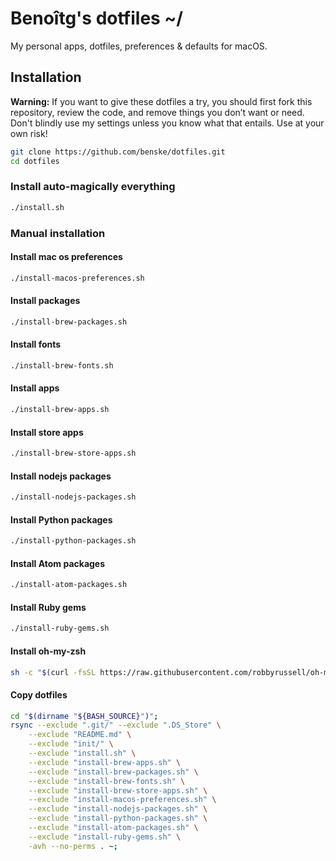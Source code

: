 # Benoîtg's dotfiles ~/

My personal apps, dotfiles, preferences & defaults for macOS.

## Installation

**Warning:** If you want to give these dotfiles a try, you should first fork this repository, review the code, and remove things you don’t want or need. Don't blindly use my settings unless you know what that entails. Use at your own risk!

```bash
git clone https://github.com/benske/dotfiles.git
cd dotfiles
```

### Install auto-magically everything

```bash
./install.sh
```

### Manual installation

#### Install mac os preferences

```bash
./install-macos-preferences.sh
```

#### Install packages

```bash
./install-brew-packages.sh
```

#### Install fonts

```bash
./install-brew-fonts.sh
```

#### Install apps

```bash
./install-brew-apps.sh
```

#### Install store apps

```bash
./install-brew-store-apps.sh
```

#### Install nodejs packages

```bash
./install-nodejs-packages.sh
```

#### Install Python packages

```bash
./install-python-packages.sh
```

#### Install Atom packages

```bash
./install-atom-packages.sh
```

#### Install Ruby gems

```bash
./install-ruby-gems.sh
```

#### Install oh-my-zsh
```bash
sh -c "$(curl -fsSL https://raw.githubusercontent.com/robbyrussell/oh-my-zsh/master/tools/install.sh)"
```

#### Copy dotfiles
```bash
cd "$(dirname "${BASH_SOURCE}")";
rsync --exclude ".git/" --exclude ".DS_Store" \
 	--exclude "README.md" \
	--exclude "init/" \
	--exclude "install.sh" \
	--exclude "install-brew-apps.sh" \
	--exclude "install-brew-packages.sh" \
	--exclude "install-brew-fonts.sh" \
	--exclude "install-brew-store-apps.sh" \
	--exclude "install-macos-preferences.sh" \
	--exclude "install-nodejs-packages.sh" \
	--exclude "install-python-packages.sh" \
	--exclude "install-atom-packages.sh" \
	--exclude "install-ruby-gems.sh" \
	-avh --no-perms . ~;
```
